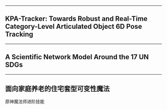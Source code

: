
---

## KPA-Tracker: Towards Robust and Real-Time Category-Level Articulated Object 6D Pose Tracking

---

## A Scientific Network Model Around the 17 UN SDGs

---

## 面向家庭养老的住宅套型可变性魔法
原神魔法师进阶技能

